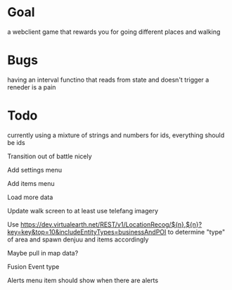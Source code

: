 # Goal

a webclient game that rewards you for going different places and walking

# Bugs

having an interval functino that reads from state and doesn't trigger a reneder is a pain

# Todo

currently using a mixture of strings and numbers for ids, everything should be ids

Transition out of battle nicely

Add settings menu

Add items menu

Load more data

Update walk screen to at least use telefang imagery

Use https://dev.virtualearth.net/REST/v1/LocationRecog/${n},${n}?key=key&top=10&includeEntityTypes=businessAndPOI to determine "type" of area and spawn denjuu and items accordingly

Maybe pull in map data?

Fusion Event type

Alerts menu item should show when there are alerts
